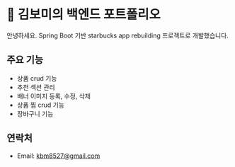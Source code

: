 # 🌟 김보미의 백엔드 포트폴리오

안녕하세요. Spring Boot 기반 starbucks app rebuilding 프로젝트로 개발했습니다.

## 주요 기능
- 상품 crud 기능
- 추천 섹션 관리
- 배너 이미지 등록, 수정, 삭제
- 상품 찜 crud 기능
- 장바구니 기능

## 연락처
- Email: kbm8527@gmail.com
